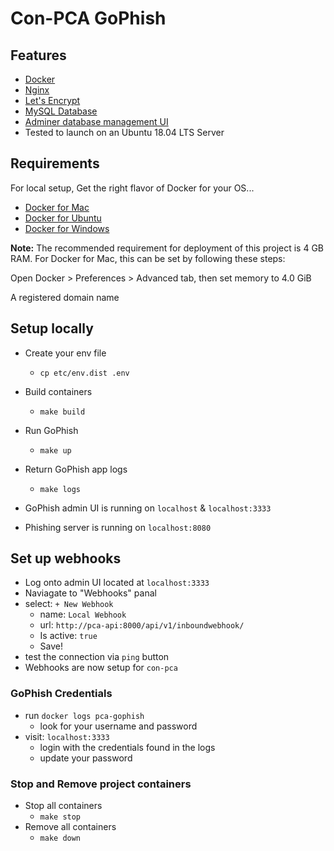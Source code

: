 # Con-PCA GoPhish

## Features

- [Docker](https://www.docker.com/)
- [Nginx](https://www.nginx.com/)
- [Let's Encrypt](https://letsencrypt.org/)
- [MySQL Database](https://www.mysql.com/)
- [Adminer database management UI](https://www.adminer.org/)
- Tested to launch on an Ubuntu 18.04 LTS Server

## Requirements

For local setup, Get the right flavor of Docker for your OS...

- [Docker for Mac](https://docs.docker.com/docker-for-mac/install/)
- [Docker for Ubuntu](https://docs.docker.com/install/linux/docker-ce/ubuntu/)
- [Docker for Windows](https://docs.docker.com/docker-for-windows/install/)

**Note:** The recommended requirement for deployment of this project is 4 GB RAM.
For Docker for Mac, this can be set by following these steps:

Open Docker > Preferences > Advanced tab, then set memory to 4.0 GiB

A registered domain name

## Setup locally

- Create your env file
  - `cp etc/env.dist .env`
- Build containers
  - `make build`
- Run GoPhish
  - `make up`
- Return GoPhish app logs
  - `make logs`

- GoPhish admin UI is running on `localhost` & `localhost:3333`
- Phishing server is running on `localhost:8080`

## Set up webhooks

- Log onto admin UI located at `localhost:3333`
- Naviagate to "Webhooks" panal
- select: `+ New Webhook`
  - name: `Local Webhook`
  - url: `http://pca-api:8000/api/v1/inboundwebhook/`
  - Is active: `true`
  - Save!
- test the connection via `ping` button
- Webhooks are now setup for `con-pca`

### GoPhish Credentials
- run `docker logs pca-gophish`
  - look for your username and password
- visit: `localhost:3333`
  - login with the credentials found in the logs
  - update your password

### Stop and Remove project containers

- Stop all containers
  - `make stop`
- Remove all containers
  - `make down`
